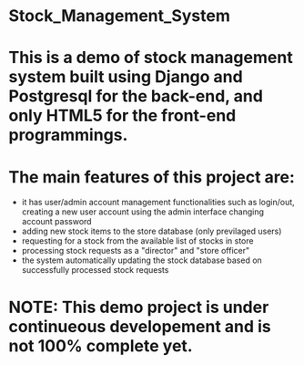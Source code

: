 # Stock_Management_System

# This is a demo of stock management system built using Django and Postgresql for the back-end, and only HTML5 for the front-end programmings.

# The main features of this project are:
  - it has user/admin account management functionalities such as login/out, creating a new user account using the admin interface changing 
    account password 
  - adding new stock items to the store database (only previlaged users)
  - requesting for a stock from the available list of stocks in store
  - processing stock requests as a "director" and "store officer"
  - the system automatically updating the stock database based on successfully processed stock requests

# NOTE: This demo project is under continueous developement and is not 100% complete yet. 
